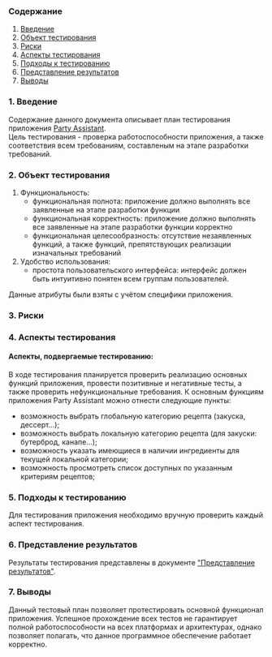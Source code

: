 ### Содержание
  1. [Введение](#1)
  2. [Объект тестирования](#2)
  3. [Риски](#4)
  4. [Аспекты тестирования](#5)<br>
5. [Подходы к тестированию](#6)
6. [Представление результатов](#7)
7. [Выводы](#8)


<a name="1"></a>
### 1. Введение
Содержание данного документа описывает план тестирования приложения [Party Assistant](https://github.com/Dastyronthuyest/PartyAssistant/blob/master/Documentation/SRS.md).  
Цель тестирования - проверка работоспособности приложения, а также соответствия всем требованиям, составленым на этапе разработки требований.

<a name="2"></a>
### 2. Объект тестирования

1. Функциональность:
	+ функциональная полнота: приложение должно выполнять все заявленные на этапе разработки функции
	+ функциональная корректность: приложение должно выполнять все заявленные на этапе разработки функции корректно
	+ функциональная целесообразность: отсутствие незаявленных функций, а также функций, препятствующих реализации изначальных требований
2.  Удобство использования:
	+ простота пользовательского интерфейса: интерфейс должен быть интуитивно понятен всем группам пользователей.

Данные атрибуты были взяты с учётом специфики приложения.

<a name="3"></a>
### 3. Риски

<a name="4"></a>
### 4. Аспекты тестирования

#### Аспекты, подвергаемые тестированию:

В ходе тестирования планируется проверить реализацию основных функций приложения, провести позитивные и негативные тесты, а также проверить нефункциональные требования.
К основным функциям приложения Party Assistant можно отнести следующие пункты:
* возможность выбрать глобальную категорию рецепта (закуска, дессерт...);
* возможность выбрать локальную категорию рецепта (для закуски: бутерброд, канапе...);
* возможность указать имеющиеся в наличии ингредиенты для текущей локальной категории;
* возможность просмотреть список доступных по указанным критериям рецептов;

<a name="5"></a>
### 5. Подходы к тестированию
Для тестирования приложения необходимо вручную проверить каждый аспект тестирования.

<a name="6"></a>
### 6. Представление результатов

Результаты тестирования представлены в документе ["Представление результатов"](https://github.com/Dastyronthuyest/PartyAssistant/blob/master/Documentation/Test/Results.md).

<a name="7"></a>
### 7. Выводы
Данный тестовый план позволяет протестировать основной функционал приложения. Успешное прохождение всех тестов не гарантирует полной работоспособности на всех платформах и архитектурах, однако позволяет полагать, что данное программное обеспечение работает корректно.
